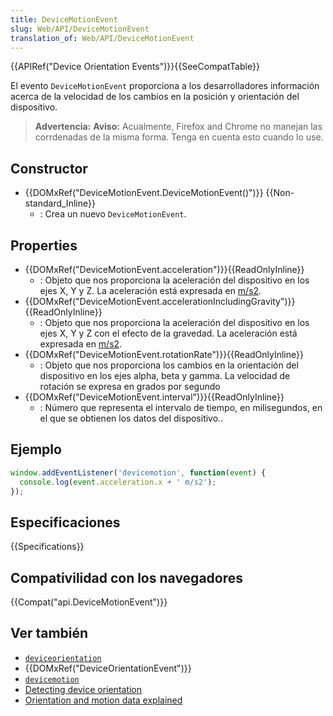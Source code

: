 ```yaml
---
title: DeviceMotionEvent
slug: Web/API/DeviceMotionEvent
translation_of: Web/API/DeviceMotionEvent
---
```


{{APIRef("Device Orientation Events")}}{{SeeCompatTable}}

El evento `DeviceMotionEvent` proporciona a los desarrolladores información acerca de la velocidad de los cambios en la posición y orientación del dispositivo.

> **Advertencia:** **Aviso:** Acualmente, Firefox and Chrome no manejan las corrdenadas de la misma forma. Tenga en cuenta esto cuando lo use.

## Constructor

- {{DOMxRef("DeviceMotionEvent.DeviceMotionEvent()")}} {{Non-standard_Inline}}
  - : Crea un nuevo `DeviceMotionEvent`.

## Properties

- {{DOMxRef("DeviceMotionEvent.acceleration")}}{{ReadOnlyInline}}
  - : Objeto que nos proporciona la aceleración del dispositivo en los ejes X, Y y Z. La aceleración está expresada en [m/s2](https://en.wikipedia.org/wiki/Meter_per_second_squared).
- {{DOMxRef("DeviceMotionEvent.accelerationIncludingGravity")}}{{ReadOnlyInline}}
  - : Objeto que nos proporciona la aceleración del dispositivo en los ejes X, Y y Z con el efecto de la gravedad. La aceleración está expresada en [m/s2](https://en.wikipedia.org/wiki/Meter_per_second_squared).
- {{DOMxRef("DeviceMotionEvent.rotationRate")}}{{ReadOnlyInline}}
  - : Objeto que nos proporciona los cambios en la orientación del dispositivo en los ejes alpha, beta y gamma. La velocidad de rotación se expresa en grados por segundo
- {{DOMxRef("DeviceMotionEvent.interval")}}{{ReadOnlyInline}}
  - : Número que representa el intervalo de tiempo, en milisegundos, en el que se obtienen los datos del dispositivo..

## Ejemplo

```js
window.addEventListener('devicemotion', function(event) {
  console.log(event.acceleration.x + ' m/s2');
});
```

## Especificaciones

{{Specifications}}

## Compativilidad con los navegadores

{{Compat("api.DeviceMotionEvent")}}

## Ver también

- [`deviceorientation`](/es/docs/Web/Reference/Events/deviceorientation)
- {{DOMxRef("DeviceOrientationEvent")}}
- [`devicemotion`](/es/docs/Web/Reference/Events/devicemotion)
- [Detecting device orientation](/es/docs/WebAPI/Detecting_device_orientation)
- [Orientation and motion data explained](/es/DOM/Orientation_and_motion_data_explained)
